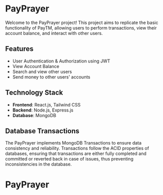 # PayPrayer

Welcome to the PayPrayer project! This project aims to replicate the basic functionality of PayTM, allowing users to perform transactions, view their account balance, and interact with other users.

## Features

- User Authentication & Authorization using JWT
- View Account Balance
- Search and view other users
- Send money to other users' accounts

## Technology Stack

- **Frontend**: React.js, Tailwind CSS
- **Backend**: Node.js, Express.js
- **Database**: MongoDB

## Database Transactions

The PayPrayer implements MongoDB Transactions to ensure data consistency and reliability. Transactions follow the ACID properties of databases, ensuring that transactions are either fully completed and committed or reverted back in case of issues, thus preventing inconsistencies in the database.


# PayPrayer
